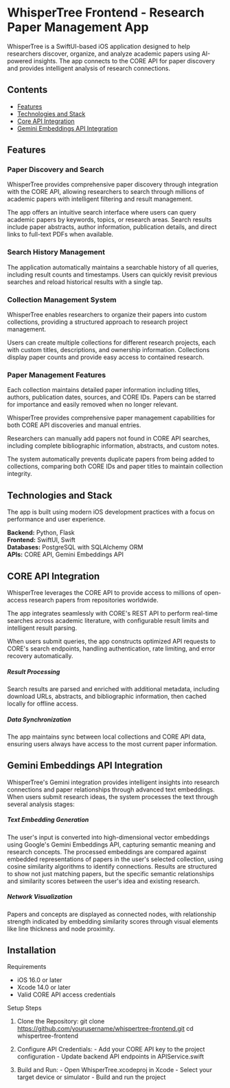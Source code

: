  # WhisperTree Frontend - Research Paper Management App

  WhisperTree is a SwiftUI-based iOS application designed to help researchers discover, organize, and analyze academic papers using AI-powered
  insights. The app connects to the CORE API for paper discovery and provides intelligent analysis of research connections.

  ## Contents

  - [Features](https://github.com/omatesh/front-end-whisper-tree-project#features)
  - [Technologies and Stack](https://github.com/omatesh/front-end-whisper-tree-project#technologies-and-stack)
  - [Core API Integration](https://github.com/omatesh/front-end-whisper-tree-project#core-api-integration)
  - [Gemini Embeddings API Integration](https://github.com/omatesh/front-end-whisper-tree-project#gemini-embeddings-API-integration)

  ## Features

  ### Paper Discovery and Search

  WhisperTree provides comprehensive paper discovery through integration with the CORE API, allowing researchers to search through millions of
  academic papers with intelligent filtering and result management.

  The app offers an intuitive search interface where users can query academic papers by keywords, topics, or research areas. Search results include
  paper abstracts, author information, publication details, and direct links to full-text PDFs when available.

  ### Search History Management

  The application automatically maintains a searchable history of all queries, including result counts and timestamps. Users can quickly revisit
  previous searches and reload historical results with a single tap.

  ### Collection Management System

  WhisperTree enables researchers to organize their papers into custom collections, providing a structured approach to research project management.

  Users can create multiple collections for different research projects, each with custom titles, descriptions, and ownership information. Collections
  display paper counts and provide easy access to contained research.

  ### Paper Management Features
  
  Each collection maintains detailed paper information including titles, authors, publication dates, sources, and CORE IDs. Papers can be starred for
  importance and easily removed when no longer relevant.
  
  WhisperTree provides comprehensive paper management capabilities for both CORE API discoveries and manual entries.

  Researchers can manually add papers not found in CORE API searches, including complete bibliographic information, abstracts, and custom notes.

  The system automatically prevents duplicate papers from being added to collections, comparing both CORE IDs and paper titles to maintain collection
  integrity.

  ## Technologies and Stack

  The app is built using modern iOS development practices with a focus on performance and user experience.

  **Backend:** Python, Flask <br />
  **Frontend:** SwiftUI, Swift <br />
  **Databases:** PostgreSQL with SQLAlchemy ORM <br />
  **APIs:** CORE API, Gemini Embeddings API


  ## CORE API Integration

  WhisperTree leverages the CORE API to provide access to millions of open-access research papers from repositories worldwide.

  The app integrates seamlessly with CORE's REST API to perform real-time searches across academic literature, with configurable result limits and
  intelligent result parsing.

  When users submit queries, the app constructs optimized API requests to CORE's search endpoints, handling authentication, rate limiting, and error
  recovery automatically.

  ##### Result Processing

  Search results are parsed and enriched with additional metadata, including download URLs, abstracts, and bibliographic information, then cached
  locally for offline access.

  ##### Data Synchronization

  The app maintains sync between local collections and CORE API data, ensuring users always have access to the most current paper information.


  ##  Gemini Embeddings API Integration

  WhisperTree's Gemini integration provides intelligent insights into research connections and paper relationships through advanced text embeddings.
  When users submit research ideas, the system processes the text through several analysis stages:

  ##### Text Embedding Generation

  The user's input is converted into high-dimensional vector embeddings using Google's Gemini Embeddings API, capturing semantic meaning and research
  concepts.
  The processed embeddings are compared against embedded representations of papers in the user's selected collection, using cosine similarity
  algorithms to identify connections.
  Results are structured to show not just matching papers, but the specific semantic relationships and similarity scores between the user's idea and
  existing research.

  ##### Network Visualization

  Papers and concepts are displayed as connected nodes, with relationship strength indicated by embedding similarity scores through visual elements
  like line thickness and node proximity.


  ##  Installation

  Requirements

  - iOS 16.0 or later
  - Xcode 14.0 or later
  - Valid CORE API access credentials

  Setup Steps

  1. Clone the Repository:
  git clone https://github.com/yourusername/whispertree-frontend.git
  cd whispertree-frontend

  2. Configure API Credentials:
    - Add your CORE API key to the project configuration
    - Update backend API endpoints in APIService.swift
     
  3. Build and Run:
    - Open WhisperTree.xcodeproj in Xcode
    - Select your target device or simulator
    - Build and run the project


